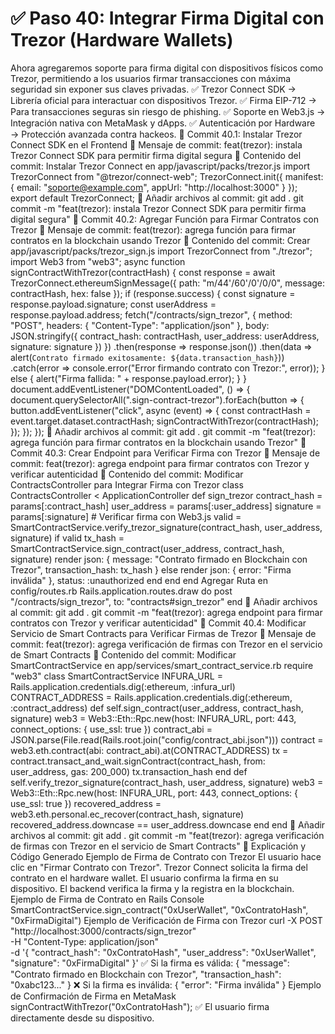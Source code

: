 # ✅ Paso 40: Integrar Firma Digital con Trezor (Hardware Wallets)

Ahora agregaremos soporte para firma digital con dispositivos físicos como Trezor, permitiendo a los usuarios firmar transacciones con máxima seguridad sin exponer sus claves privadas.
✅ Trezor Connect SDK → Librería oficial para interactuar con dispositivos Trezor.
✅ Firma EIP-712 → Para transacciones seguras sin riesgo de phishing.
✅ Soporte en Web3.js → Integración nativa con MetaMask y dApps.
✅ Autenticación por Hardware → Protección avanzada contra hackeos.
📌 Commit 40.1: Instalar Trezor Connect SDK en el Frontend
🔹 Mensaje de commit:
feat(trezor): instala Trezor Connect SDK para permitir firma digital segura
🔹 Contenido del commit:
Instalar Trezor Connect en app/javascript/packs/trezor.js
import TrezorConnect from "@trezor/connect-web";
TrezorConnect.init({
  manifest: {
    email: "soporte@example.com",
    appUrl: "http://localhost:3000"
  }
});
export default TrezorConnect;
🔹 Añadir archivos al commit:
git add .
git commit -m "feat(trezor): instala Trezor Connect SDK para permitir firma digital segura"
📌 Commit 40.2: Agregar Función para Firmar Contratos con Trezor
🔹 Mensaje de commit:
feat(trezor): agrega función para firmar contratos en la blockchain usando Trezor
🔹 Contenido del commit:
Crear app/javascript/packs/trezor_sign.js
import TrezorConnect from "./trezor";
import Web3 from "web3";
async function signContractWithTrezor(contractHash) {
  const response = await TrezorConnect.ethereumSignMessage({
    path: "m/44'/60'/0'/0/0",
    message: contractHash,
    hex: false
  });
  if (response.success) {
    const signature = response.payload.signature;
    const userAddress = response.payload.address;
    fetch("/contracts/sign_trezor", {
      method: "POST",
      headers: { "Content-Type": "application/json" },
      body: JSON.stringify({ contract_hash: contractHash, user_address: userAddress, signature: signature })
    })
      .then(response => response.json())
      .then(data => alert(`Contrato firmado exitosamente: ${data.transaction_hash}`))
      .catch(error => console.error("Error firmando contrato con Trezor:", error));
  } else {
    alert("Firma fallida: " + response.payload.error);
  }
}
document.addEventListener("DOMContentLoaded", () => {
  document.querySelectorAll(".sign-contract-trezor").forEach(button => {
    button.addEventListener("click", async (event) => {
      const contractHash = event.target.dataset.contractHash;
      signContractWithTrezor(contractHash);
    });
  });
});
🔹 Añadir archivos al commit:
git add .
git commit -m "feat(trezor): agrega función para firmar contratos en la blockchain usando Trezor"
📌 Commit 40.3: Crear Endpoint para Verificar Firma con Trezor
🔹 Mensaje de commit:
feat(trezor): agrega endpoint para firmar contratos con Trezor y verificar autenticidad
🔹 Contenido del commit:
Modificar ContractsController para Integrar Firma con Trezor
class ContractsController < ApplicationController
  def sign_trezor
    contract_hash = params[:contract_hash]
    user_address = params[:user_address]
    signature = params[:signature]
    # Verificar firma con Web3.js
    valid = SmartContractService.verify_trezor_signature(contract_hash, user_address, signature)
    if valid
      tx_hash = SmartContractService.sign_contract(user_address, contract_hash, signature)
      render json: { message: "Contrato firmado en Blockchain con Trezor", transaction_hash: tx_hash }
    else
      render json: { error: "Firma inválida" }, status: :unauthorized
    end
  end
end
Agregar Ruta en config/routes.rb
Rails.application.routes.draw do
  post "/contracts/sign_trezor", to: "contracts#sign_trezor"
end
🔹 Añadir archivos al commit:
git add .
git commit -m "feat(trezor): agrega endpoint para firmar contratos con Trezor y verificar autenticidad"
📌 Commit 40.4: Modificar Servicio de Smart Contracts para Verificar Firmas de Trezor
🔹 Mensaje de commit:
feat(trezor): agrega verificación de firmas con Trezor en el servicio de Smart Contracts
🔹 Contenido del commit:
Modificar SmartContractService en app/services/smart_contract_service.rb
require "web3"
class SmartContractService
  INFURA_URL = Rails.application.credentials.dig(:ethereum, :infura_url)
  CONTRACT_ADDRESS = Rails.application.credentials.dig(:ethereum, :contract_address)
  def self.sign_contract(user_address, contract_hash, signature)
    web3 = Web3::Eth::Rpc.new(host: INFURA_URL, port: 443, connect_options: { use_ssl: true })
    contract_abi = JSON.parse(File.read(Rails.root.join("config/contract_abi.json")))
    contract = web3.eth.contract(abi: contract_abi).at(CONTRACT_ADDRESS)
    tx = contract.transact_and_wait.signContract(contract_hash, from: user_address, gas: 200_000)
    tx.transaction_hash
  end
  def self.verify_trezor_signature(contract_hash, user_address, signature)
    web3 = Web3::Eth::Rpc.new(host: INFURA_URL, port: 443, connect_options: { use_ssl: true })
    recovered_address = web3.eth.personal.ec_recover(contract_hash, signature)
    recovered_address.downcase == user_address.downcase
  end
end
🔹 Añadir archivos al commit:
git add .
git commit -m "feat(trezor): agrega verificación de firmas con Trezor en el servicio de Smart Contracts"
📝 Explicación y Código Generado
Ejemplo de Firma de Contrato con Trezor
    El usuario hace clic en "Firmar Contrato con Trezor".
    Trezor Connect solicita la firma del contrato en el hardware wallet.
    El usuario confirma la firma en su dispositivo.
    El backend verifica la firma y la registra en la blockchain.
Ejemplo de Firma de Contrato en Rails Console
SmartContractService.sign_contract("0xUserWallet", "0xContratoHash", "0xFirmaDigital")
Ejemplo de Verificación de Firma con Trezor
curl -X POST "http://localhost:3000/contracts/sign_trezor" \
  -H "Content-Type: application/json" \
  -d '{ "contract_hash": "0xContratoHash", "user_address": "0xUserWallet", "signature": "0xFirmaDigital" }'
✅ Si la firma es válida:
{ "message": "Contrato firmado en Blockchain con Trezor", "transaction_hash": "0xabc123..." }
❌ Si la firma es inválida:
{ "error": "Firma inválida" }
Ejemplo de Confirmación de Firma en MetaMask
signContractWithTrezor("0xContratoHash");
✅ El usuario firma directamente desde su dispositivo.

